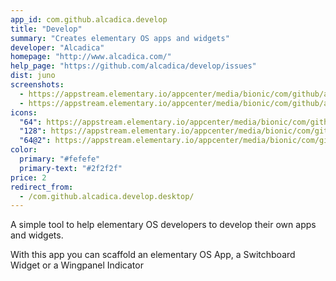 ```yaml
---
app_id: com.github.alcadica.develop
title: "Develop"
summary: "Creates elementary OS apps and widgets"
developer: "Alcadica"
homepage: "http://www.alcadica.com/"
help_page: "https://github.com/alcadica/develop/issues"
dist: juno
screenshots:
  - https://appstream.elementary.io/appcenter/media/bionic/com/github/alcadica.develop/DDD4BBE469C48C80BC4979652117A94F/screenshots/image-1_orig.png
  - https://appstream.elementary.io/appcenter/media/bionic/com/github/alcadica.develop/DDD4BBE469C48C80BC4979652117A94F/screenshots/image-2_orig.png
icons:
  "64": https://appstream.elementary.io/appcenter/media/bionic/com/github/alcadica.develop/DDD4BBE469C48C80BC4979652117A94F/icons/64x64/com.github.alcadica.develop_com.github.alcadica.develop.png
  "128": https://appstream.elementary.io/appcenter/media/bionic/com/github/alcadica.develop/DDD4BBE469C48C80BC4979652117A94F/icons/128x128/com.github.alcadica.develop_com.github.alcadica.develop.png
  "64@2": https://appstream.elementary.io/appcenter/media/bionic/com/github/alcadica.develop/DDD4BBE469C48C80BC4979652117A94F/icons/64x64@2/com.github.alcadica.develop_com.github.alcadica.develop.png
color:
  primary: "#fefefe"
  primary-text: "#2f2f2f"
price: 2
redirect_from:
  - /com.github.alcadica.develop.desktop/
---
```


<p>A simple tool to help elementary OS developers to develop their own apps and widgets.</p>
<p>With this app you can scaffold an elementary OS App, a Switchboard Widget or a Wingpanel Indicator</p>